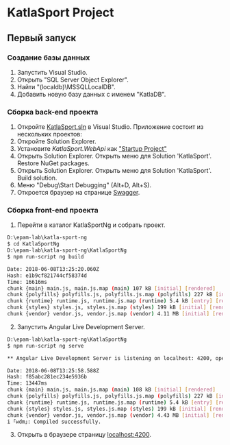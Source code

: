 # KatlaSport Project

## Первый запуск

### Создание базы данных

1. Запустить Visual Studio.
2. Открыть "SQL Server Object Explorer".
3. Найти "(localdb)\MSSQLLocalDB".
4. Добавить новую базу данных с именем "KatlaDB".

### Сборка back-end проекта

1. Откройте [KatlaSport.sln](../KatlaSport.sln) в Visual Studio. Приложение состоит из нескольких проектов:
2. Откройте Solution Explorer.
3. Установите *KatlaSport.WebApi* как ["Startup Project"](https://msdn.microsoft.com/en-us/library/a1awth7y.aspx)
4. Открыть Solution Explorer. Открыть меню для Solution 'KatlaSport'. Restore NuGet packages.
5. Открыть Solution Explorer. Открыть меню для Solution 'KatlaSport'. Build solution.
6. Меню "Debug\Start Debugging" (Alt+D, Alt+S).
7. Откроется браузер на странице [Swagger](http://localhost:56952/swagger/ui/index).

### Сборка front-end проекта

1. Перейти в каталог KatlaSportNg и собрать проект.

```sh
D:\epam-lab\katla-sport-ng
$ cd KatlaSportNg
D:\epam-lab\katla-sport-ng\KatlaSportNg
$ npm run-script ng build

Date: 2018-06-08T13:25:20.060Z
Hash: e1b9cf821744cf58374d
Time: 16616ms
chunk {main} main.js, main.js.map (main) 107 kB [initial] [rendered]
chunk {polyfills} polyfills.js, polyfills.js.map (polyfills) 227 kB [initial] [rendered]
chunk {runtime} runtime.js, runtime.js.map (runtime) 5.4 kB [entry] [rendered]
chunk {styles} styles.js, styles.js.map (styles) 199 kB [initial] [rendered]
chunk {vendor} vendor.js, vendor.js.map (vendor) 4.11 MB [initial] [rendered]
```

2. Запустить Angular Live Development Server.

```sh
D:\epam-lab\katla-sport-ng\KatlaSportNg
$ npm run-script ng serve

** Angular Live Development Server is listening on localhost: 4200, open your browser on http://localhost:4200/ **

Date: 2018-06-08T13:25:58.588Z
Hash: f85abc281ec234e5936b
Time: 13447ms
chunk {main} main.js, main.js.map (main) 108 kB [initial] [rendered]
chunk {polyfills} polyfills.js, polyfills.js.map (polyfills) 227 kB [initial] [rendered]
chunk {runtime} runtime.js, runtime.js.map (runtime) 5.4 kB [entry] [rendered]
chunk {styles} styles.js, styles.js.map (styles) 199 kB [initial] [rendered]
chunk {vendor} vendor.js, vendor.js.map (vendor) 4.43 MB [initial] [rendered]
i ｢wdm｣: Compiled successfully.
```

3. Открыть в браузере страницу [localhost:4200](http://localhost:4200/).
